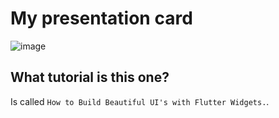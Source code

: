 # My presentation card

![image](https://github.com/Pyzyryab/FlutterPractices/blob/main/my_presentation_card/images/image.png)

## What tutorial is this one?

Is called `How to Build Beautiful UI's with Flutter Widgets.`.
